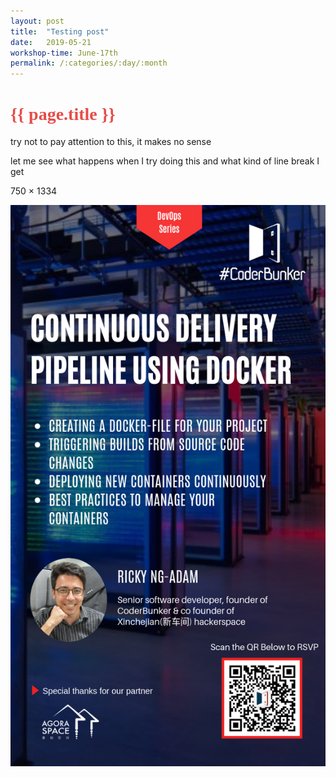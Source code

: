 ```yaml
---
layout: post
title:  "Testing post"
date:   2019-05-21
workshop-time: June-17th
permalink: /:categories/:day/:month
---
```


<h1><span style="color:#e74c48; font-family: montserrat; font-weight:600"> 
    {{ page.title }} 
</span></h1>

try not to pay attention to this, it makes no sense

let me see what happens when I try doing this and what kind of line break I get

750 × 1334


  ![Ricky CD](/assets/workshops/ricky-CD.jpg)
